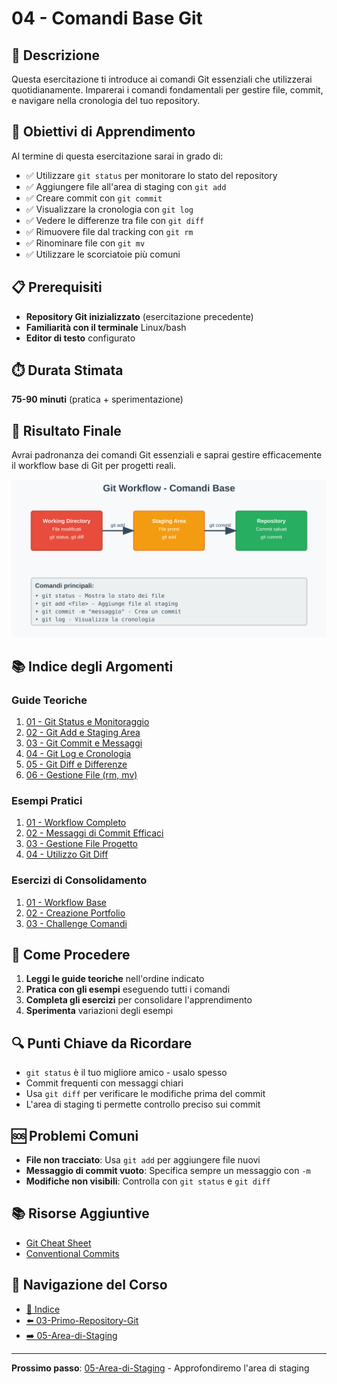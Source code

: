 # 04 - Comandi Base Git

## 📖 Descrizione

Questa esercitazione ti introduce ai comandi Git essenziali che utilizzerai quotidianamente. Imparerai i comandi fondamentali per gestire file, commit, e navigare nella cronologia del tuo repository.

## 🎯 Obiettivi di Apprendimento

Al termine di questa esercitazione sarai in grado di:

- ✅ Utilizzare `git status` per monitorare lo stato del repository
- ✅ Aggiungere file all'area di staging con `git add`
- ✅ Creare commit con `git commit`
- ✅ Visualizzare la cronologia con `git log`
- ✅ Vedere le differenze tra file con `git diff`
- ✅ Rimuovere file dal tracking con `git rm`
- ✅ Rinominare file con `git mv`
- ✅ Utilizzare le scorciatoie più comuni

## 📋 Prerequisiti

- **Repository Git inizializzato** (esercitazione precedente)
- **Familiarità con il terminale** Linux/bash
- **Editor di testo** configurato

## ⏱️ Durata Stimata

**75-90 minuti** (pratica + sperimentazione)

## 🎯 Risultato Finale

Avrai padronanza dei comandi Git essenziali e saprai gestire efficacemente il workflow base di Git per progetti reali.

![Git Workflow](./esempi/immagini/git-workflow.png)

## 📚 Indice degli Argomenti

### Guide Teoriche
1. [01 - Git Status e Monitoraggio](./guide/01-git-status.md)
2. [02 - Git Add e Staging Area](./guide/02-git-add.md)
3. [03 - Git Commit e Messaggi](./guide/03-git-commit.md)
4. [04 - Git Log e Cronologia](./guide/04-git-log.md)
5. [05 - Git Diff e Differenze](./guide/05-git-diff.md)
6. [06 - Gestione File (rm, mv)](./guide/06-gestione-file.md)

### Esempi Pratici
1. [01 - Workflow Completo](./esempi/01-workflow-completo.md)
2. [02 - Messaggi di Commit Efficaci](./esempi/02-messaggi-commit.md)
3. [03 - Gestione File Progetto](./esempi/03-gestione-file-progetto.md)
4. [04 - Utilizzo Git Diff](./esempi/04-utilizzo-git-diff.md)

### Esercizi di Consolidamento
1. [01 - Workflow Base](./esercizi/01-workflow-base.md)
2. [02 - Creazione Portfolio](./esercizi/02-creazione-portfolio.md)
3. [03 - Challenge Comandi](./esercizi/03-challenge-comandi.md)

## 🚀 Come Procedere

1. **Leggi le guide teoriche** nell'ordine indicato
2. **Pratica con gli esempi** eseguendo tutti i comandi
3. **Completa gli esercizi** per consolidare l'apprendimento
4. **Sperimenta** variazioni degli esempi

## 🔍 Punti Chiave da Ricordare

- `git status` è il tuo migliore amico - usalo spesso
- Commit frequenti con messaggi chiari
- Usa `git diff` per verificare le modifiche prima del commit
- L'area di staging ti permette controllo preciso sui commit

## 🆘 Problemi Comuni

- **File non tracciato**: Usa `git add` per aggiungere file nuovi
- **Messaggio di commit vuoto**: Specifica sempre un messaggio con `-m`
- **Modifiche non visibili**: Controlla con `git status` e `git diff`

## 📚 Risorse Aggiuntive

- [Git Cheat Sheet](https://education.github.com/git-cheat-sheet-education.pdf)
- [Conventional Commits](https://www.conventionalcommits.org/)

## 🔄 Navigazione del Corso

- [📑 Indice](../README.md)
- [⬅️ 03-Primo-Repository-Git](../03-Primo-Repository-Git/README.md)
- [➡️ 05-Area-di-Staging](../05-Area-di-Staging/README.md)

---

**Prossimo passo**: [05-Area-di-Staging](../05-Area-di-Staging/README.md) - Approfondiremo l'area di staging

